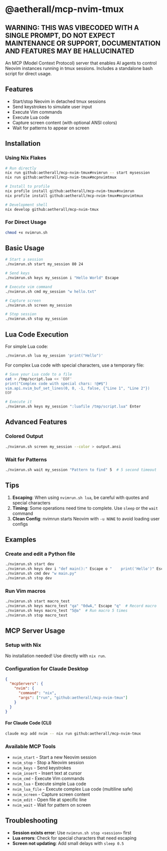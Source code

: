 # @aetherall/mcp-nvim-tmux

## WARNING: THIS WAS VIBECODED WITH A SINGLE PROMPT, DO NOT EXPECT MAINTENANCE OR SUPPORT, DOCUMENTATION AND FEATURES MAY BE HALLUCINATED

An MCP (Model Context Protocol) server that enables AI agents to control Neovim instances running in tmux sessions. Includes a standalone bash script for direct usage.

## Features

- Start/stop Neovim in detached tmux sessions
- Send keystrokes to simulate user input  
- Execute Vim commands
- Execute Lua code
- Capture screen content (with optional ANSI colors)
- Wait for patterns to appear on screen

## Installation

### Using Nix Flakes
```bash
# Run directly
nix run github:aetherall/mcp-nvim-tmux#nvimrun -- start mysession
nix run github:aetherall/mcp-nvim-tmux#mcpnvimtmux

# Install to profile
nix profile install github:aetherall/mcp-nvim-tmux#nvimrun
nix profile install github:aetherall/mcp-nvim-tmux#mcpnvimtmux

# Development shell
nix develop github:aetherall/mcp-nvim-tmux
```

### For Direct Usage
```bash
chmod +x nvimrun.sh
```

## Basic Usage

```bash
# Start a session
./nvimrun.sh start my_session 80 24

# Send keys
./nvimrun.sh keys my_session i "Hello World" Escape

# Execute vim command
./nvimrun.sh cmd my_session "w hello.txt"

# Capture screen
./nvimrun.sh screen my_session

# Stop session
./nvimrun.sh stop my_session
```

## Lua Code Execution

For simple Lua code:
```bash
./nvimrun.sh lua my_session 'print("Hello")'
```

For complex Lua code with special characters, use a temporary file:
```bash
# Save your Lua code to a file
cat > /tmp/script.lua << 'EOF'
print("Complex code with special chars: !@#$")
vim.api.nvim_buf_set_lines(0, 0, -1, false, {"Line 1", "Line 2"})
EOF

# Execute it
./nvimrun.sh keys my_session ":luafile /tmp/script.lua" Enter
```

## Advanced Features

### Colored Output
```bash
./nvimrun.sh screen my_session --color > output.ansi
```

### Wait for Patterns
```bash
./nvimrun.sh wait my_session "Pattern to find" 5  # 5 second timeout
```

## Tips

1. **Escaping**: When using `nvimrun.sh lua`, be careful with quotes and special characters
2. **Timing**: Some operations need time to complete. Use `sleep` or the `wait` command
3. **Clean Config**: nvimrun starts Neovim with `-u NONE` to avoid loading user configs

## Examples

### Create and edit a Python file
```bash
./nvimrun.sh start dev
./nvimrun.sh keys dev i "def main():" Escape o "    print('Hello')" Escape
./nvimrun.sh cmd dev "w main.py"
./nvimrun.sh stop dev
```

### Run Vim macros
```bash
./nvimrun.sh start macro_test
./nvimrun.sh keys macro_test "qa" "0dwA," Escape "q"  # Record macro
./nvimrun.sh keys macro_test "5@a"  # Run macro 5 times
./nvimrun.sh stop macro_test
```

## MCP Server Usage

### Setup with Nix
No installation needed! Use directly with `nix run`.

### Configuration for Claude Desktop


```json
{
  "mcpServers": {
    "nvim": {
      "command": "nix",
      "args": ["run", "github:aetherall/mcp-nvim-tmux"]
    }
  }
}
```

#### For Claude Code (CLI)

```bash
claude mcp add nvim -- nix run github:aetherall/mcp-nvim-tmux
```

### Available MCP Tools
- `nvim_start` - Start a new Neovim session
- `nvim_stop` - Stop a Neovim session
- `nvim_keys` - Send keystrokes
- `nvim_insert` - Insert text at cursor
- `nvim_cmd` - Execute Vim commands
- `nvim_lua` - Execute simple Lua code
- `nvim_lua_file` - Execute complex Lua code (multiline safe)
- `nvim_screen` - Capture screen content
- `nvim_edit` - Open file at specific line
- `nvim_wait` - Wait for pattern on screen

## Troubleshooting

- **Session exists error**: Use `nvimrun.sh stop <session>` first
- **Lua errors**: Check for special characters that need escaping
- **Screen not updating**: Add small delays with `sleep 0.5`